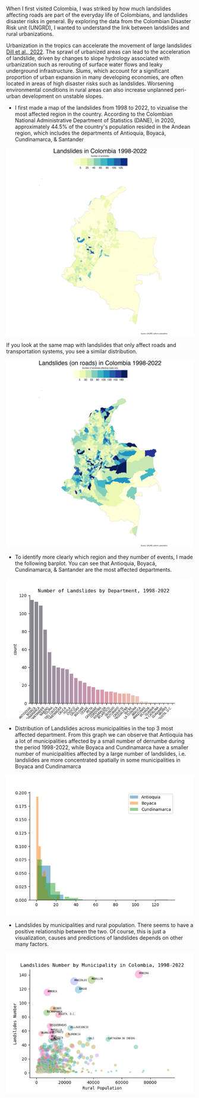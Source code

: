 When I first visited Colombia, I was striked by how much landslides affecting roads are part of the everyday life of Colombians, and landslides disaster risks in general. By exploring the data from the Colombian Disaster Risk unit (UNGRD), I wanted to understand the link between landslides and rural urbanizations.

Urbanization in the tropics can accelerate the movement of large landslides [Dill et al., 2022](https://www.nature.com/articles/s41561-022-01073-3). The sprawl of urbanized areas can lead to the acceleration of landslide, driven by changes to slope hydrology associated with urbanization such as rerouting of surface water flows and leaky underground infrastructure. Slums, which account for a significant proportion of urban expansion in many developing economies, are often located in areas of high disaster risks such as landslides. Worsening environmental conditions in rural areas can also increase unplanned peri-urban development on unstable slopes. 

-	I first made a map of the landslides from 1998 to 2022, to vizualise the most affected region in the country. According to the Colombian National Administrative Department of Statistics (DANE), in 2020, approximately 44.5% of the country's population resided in the Andean region, which includes the departments of Antioquia, Boyacá, Cundinamarca, & Santander

![Number of Landslides by Municipality](https://github.com/AnabelleCouleau/landslides/blob/main/landslides_mun.png)

If you look at the same map with landslides that only affect roads and transportation systems, you see a similar distribution. 

![Number of Landslides affecting roads only by Municipality](https://github.com/AnabelleCouleau/landslides/blob/main/landslides_mun_roads.png)

-	To identify more clearly which region and they number of events, I made the following barplot. You can see that Antioquia, Boyacá, Cundinamarca, & Santander are the most affected departments. 

![Landslides by Department](https://github.com/AnabelleCouleau/landslides/blob/main/landslides_by_dept.png)

-	Distribution of Landslides across municipalities in the top 3 most affected department. From this graph we can observe that Antioquia has a lot of municipalities affected by a small number of derrumbe during the period 1998-2022, while Boyaca and Cundinamarca have a smaller number of municipalities affected by a large number of landslides, i.e. landslides are more concentrated spatially in some municipalities in Boyaca and Cundinamarca

![Landslides by Department](https://github.com/AnabelleCouleau/landslides/blob/main/landslides_dist_top3.png)


-	Landslides by municipalities and rural population. There seems to have a positive relationship between the two. Of course, this is just a visualization, causes and predictions of landslides depends on other many factors.  

![Landslides by Department](https://github.com/AnabelleCouleau/landslides/blob/main/landslides_plot.png)
